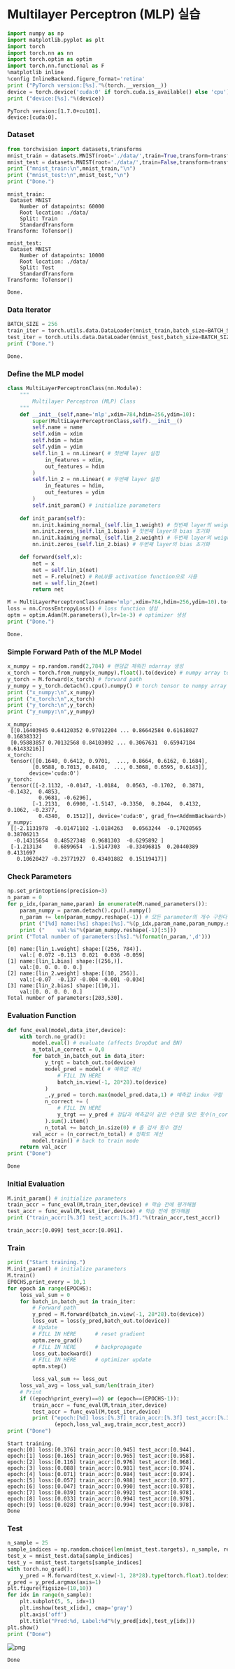 # Multilayer Perceptron (MLP) 실습

```python
import numpy as np
import matplotlib.pyplot as plt
import torch
import torch.nn as nn
import torch.optim as optim
import torch.nn.functional as F
%matplotlib inline
%config InlineBackend.figure_format='retina'
print ("PyTorch version:[%s]."%(torch.__version__))
device = torch.device('cuda:0' if torch.cuda.is_available() else 'cpu') # 사용할 device 설정해줌
print ("device:[%s]."%(device))
```

    PyTorch version:[1.7.0+cu101].
    device:[cuda:0].


### Dataset


```python
from torchvision import datasets,transforms
mnist_train = datasets.MNIST(root='./data/',train=True,transform=transforms.ToTensor(),download=True) # MNIST train data load
mnist_test = datasets.MNIST(root='./data/',train=False,transform=transforms.ToTensor(),download=True) # MNIST test data load
print ("mnist_train:\n",mnist_train,"\n")
print ("mnist_test:\n",mnist_test,"\n")
print ("Done.")
```

    mnist_train:
     Dataset MNIST
        Number of datapoints: 60000
        Root location: ./data/
        Split: Train
        StandardTransform
    Transform: ToTensor() 
    
    mnist_test:
     Dataset MNIST
        Number of datapoints: 10000
        Root location: ./data/
        Split: Test
        StandardTransform
    Transform: ToTensor() 
    
    Done.


### Data Iterator


```python
BATCH_SIZE = 256
train_iter = torch.utils.data.DataLoader(mnist_train,batch_size=BATCH_SIZE,shuffle=True,num_workers=1) # train data iterator 생성
test_iter = torch.utils.data.DataLoader(mnist_test,batch_size=BATCH_SIZE,shuffle=True,num_workers=1) # test data iterator 생성
print ("Done.")
```

    Done.


### Define the MLP model


```python
class MultiLayerPerceptronClass(nn.Module):
    """
        Multilayer Perceptron (MLP) Class
    """
    def __init__(self,name='mlp',xdim=784,hdim=256,ydim=10):
        super(MultiLayerPerceptronClass,self).__init__()
        self.name = name
        self.xdim = xdim
        self.hdim = hdim
        self.ydim = ydim
        self.lin_1 = nn.Linear( # 첫번째 layer 설정
            in_features = xdim,
            out_features = hdim
        )
        self.lin_2 = nn.Linear( # 두번째 layer 설정
            in_features = hdim,
            out_features = ydim
        )
        self.init_param() # initialize parameters
        
    def init_param(self):
        nn.init.kaiming_normal_(self.lin_1.weight) # 첫번째 layer의 weight 초기화
        nn.init.zeros_(self.lin_1.bias) # 첫번째 layer의 bias 초기화
        nn.init.kaiming_normal_(self.lin_2.weight) # 두번째 layer의 weight 초기화
        nn.init.zeros_(self.lin_2.bias) # 두번째 layer의 bias 초기화

    def forward(self,x):
        net = x
        net = self.lin_1(net)
        net = F.relu(net) # ReLU를 activation function으로 사용
        net = self.lin_2(net)
        return net

M = MultiLayerPerceptronClass(name='mlp',xdim=784,hdim=256,ydim=10).to(device) # model 생성
loss = nn.CrossEntropyLoss() # loss function 생성
optm = optim.Adam(M.parameters(),lr=1e-3) # optimizer 생성
print ("Done.")
```

    Done.


### Simple Forward Path of the MLP Model


```python
x_numpy = np.random.rand(2,784) # 랜덤값 채워진 ndarray 생성
x_torch = torch.from_numpy(x_numpy).float().to(device) # numpy array to torch tensor
y_torch = M.forward(x_torch) # forward path
y_numpy = y_torch.detach().cpu().numpy() # torch tensor to numpy array
print ("x_numpy:\n",x_numpy)
print ("x_torch:\n",x_torch)
print ("y_torch:\n",y_torch)
print ("y_numpy:\n",y_numpy)
```

    x_numpy:
     [[0.16403945 0.64120352 0.97012204 ... 0.86642584 0.61618027 0.16838332]
     [0.95883857 0.70132568 0.84103092 ... 0.3067631  0.65947184 0.61433216]]
    x_torch:
     tensor([[0.1640, 0.6412, 0.9701,  ..., 0.8664, 0.6162, 0.1684],
            [0.9588, 0.7013, 0.8410,  ..., 0.3068, 0.6595, 0.6143]],
           device='cuda:0')
    y_torch:
     tensor([[-2.1132, -0.0147, -1.0184,  0.0563, -0.1702,  0.3871, -0.1432,  0.4853,
              0.9681, -0.6296],
            [-1.2131,  0.6900, -1.5147, -0.3350,  0.2044,  0.4132,  0.1062, -0.2377,
              0.4340,  0.1512]], device='cuda:0', grad_fn=<AddmmBackward>)
    y_numpy:
     [[-2.1131978  -0.01471102 -1.0184263   0.0563244  -0.17020565  0.38706213
      -0.14315654  0.48527348  0.9681303  -0.6295892 ]
     [-1.213134    0.6899654  -1.5147303  -0.33496815  0.20440389  0.4131697
       0.10620427 -0.23771927  0.43401882  0.15119417]]


### Check Parameters


```python
np.set_printoptions(precision=3)
n_param = 0
for p_idx,(param_name,param) in enumerate(M.named_parameters()):
    param_numpy = param.detach().cpu().numpy()
    n_param += len(param_numpy.reshape(-1)) # 모든 parameter의 개수 구한다
    print ("[%d] name:[%s] shape:[%s]."%(p_idx,param_name,param_numpy.shape))
    print ("    val:%s"%(param_numpy.reshape(-1)[:5]))
print ("Total number of parameters:[%s]."%(format(n_param,',d')))
```

    [0] name:[lin_1.weight] shape:[(256, 784)].
        val:[ 0.072 -0.113  0.021  0.036 -0.059]
    [1] name:[lin_1.bias] shape:[(256,)].
        val:[0. 0. 0. 0. 0.]
    [2] name:[lin_2.weight] shape:[(10, 256)].
        val:[-0.07  -0.137 -0.004 -0.001 -0.034]
    [3] name:[lin_2.bias] shape:[(10,)].
        val:[0. 0. 0. 0. 0.]
    Total number of parameters:[203,530].


### Evaluation Function


```python
def func_eval(model,data_iter,device):
    with torch.no_grad():
        model.eval() # evaluate (affects DropOut and BN)
        n_total,n_correct = 0,0
        for batch_in,batch_out in data_iter:
            y_trgt = batch_out.to(device)
            model_pred = model( # 예측값 계산
                # FILL IN HERE
                batch_in.view(-1, 28*28).to(device)
            )
            _,y_pred = torch.max(model_pred.data,1) # 예측값 index 구함
            n_correct += (
                # FILL IN HERE
                y_trgt == y_pred # 정답과 예측값이 같은 수만큼 맞은 횟수(n_correct)에 누적
            ).sum().item()
            n_total += batch_in.size(0) # 총 검사 횟수 갱신
        val_accr = (n_correct/n_total) # 정확도 계산
        model.train() # back to train mode 
    return val_accr
print ("Done")
```

    Done


### Initial Evaluation


```python
M.init_param() # initialize parameters
train_accr = func_eval(M,train_iter,device) # 학습 전에 평가해봄
test_accr = func_eval(M,test_iter,device) # 학습 전에 평가해봄
print ("train_accr:[%.3f] test_accr:[%.3f]."%(train_accr,test_accr))
```

    train_accr:[0.099] test_accr:[0.091].


### Train


```python
print ("Start training.")
M.init_param() # initialize parameters
M.train()
EPOCHS,print_every = 10,1
for epoch in range(EPOCHS):
    loss_val_sum = 0
    for batch_in,batch_out in train_iter:
        # Forward path
        y_pred = M.forward(batch_in.view(-1, 28*28).to(device))
        loss_out = loss(y_pred,batch_out.to(device))
        # Update
        # FILL IN HERE      # reset gradient 
        optm.zero_grad()
        # FILL IN HERE      # backpropagate
        loss_out.backward()
        # FILL IN HERE      # optimizer update
        optm.step()

        loss_val_sum += loss_out
    loss_val_avg = loss_val_sum/len(train_iter)
    # Print
    if ((epoch%print_every)==0) or (epoch==(EPOCHS-1)):
        train_accr = func_eval(M,train_iter,device)
        test_accr = func_eval(M,test_iter,device)
        print ("epoch:[%d] loss:[%.3f] train_accr:[%.3f] test_accr:[%.3f]."%
               (epoch,loss_val_avg,train_accr,test_accr))
print ("Done")        
```

    Start training.
    epoch:[0] loss:[0.376] train_accr:[0.945] test_accr:[0.944].
    epoch:[1] loss:[0.165] train_accr:[0.965] test_accr:[0.958].
    epoch:[2] loss:[0.116] train_accr:[0.976] test_accr:[0.968].
    epoch:[3] loss:[0.088] train_accr:[0.981] test_accr:[0.974].
    epoch:[4] loss:[0.071] train_accr:[0.984] test_accr:[0.974].
    epoch:[5] loss:[0.057] train_accr:[0.988] test_accr:[0.977].
    epoch:[6] loss:[0.047] train_accr:[0.990] test_accr:[0.978].
    epoch:[7] loss:[0.039] train_accr:[0.992] test_accr:[0.978].
    epoch:[8] loss:[0.033] train_accr:[0.994] test_accr:[0.979].
    epoch:[9] loss:[0.028] train_accr:[0.994] test_accr:[0.978].
    Done


### Test


```python
n_sample = 25
sample_indices = np.random.choice(len(mnist_test.targets), n_sample, replace=False)
test_x = mnist_test.data[sample_indices]
test_y = mnist_test.targets[sample_indices]
with torch.no_grad():
    y_pred = M.forward(test_x.view(-1, 28*28).type(torch.float).to(device)/255.)
y_pred = y_pred.argmax(axis=1)
plt.figure(figsize=(10,10))
for idx in range(n_sample):
    plt.subplot(5, 5, idx+1)
    plt.imshow(test_x[idx], cmap='gray')
    plt.axis('off')
    plt.title("Pred:%d, Label:%d"%(y_pred[idx],test_y[idx]))
plt.show()    
print ("Done")
```


    
![png](output_20_0.png)
    


    Done



